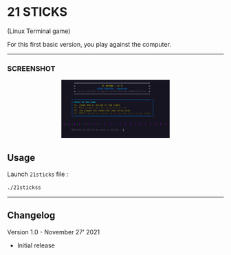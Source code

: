 # 21 STICKS

(Linux Terminal game)


For this first basic version, you play against the computer.

---
### **SCREENSHOT**
<div align="center">
    <img
        src="https://github.com/Ayckinn/CPP/blob/main/GAME/21Sticks/21sticks.png"
        alt="DEMO"
        style="width:50%">
</div>

## Usage
Launch ```21sticks``` file :
```bash
./21stickss
```

---

## Changelog
Version 1.0 - November 27' 2021
- Initial release